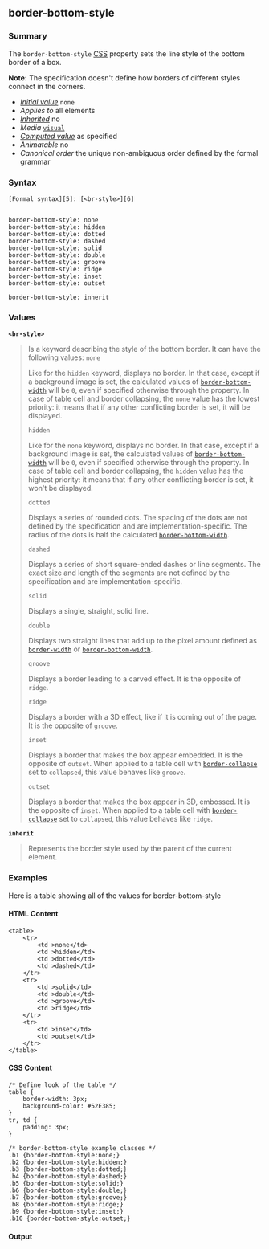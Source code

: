 ## border-bottom-style

### Summary

The `border-bottom-style` [CSS][0] property sets the line style of the bottom border of a box.

**Note:** The specification doesn't define how borders of different styles connect in the corners.

* _[Initial value][1]_ `none` 
* _Applies to_ all elements 
* _[Inherited][2]_ no 
* _Media_ [`visual`][3] 
* _[Computed value][4]_ as specified 
* _Animatable_ no 
* _Canonical order_ the unique non-ambiguous order defined by the formal grammar

### Syntax

    [Formal syntax][5]: [<br-style>][6]
    

    border-bottom-style: none
    border-bottom-style: hidden
    border-bottom-style: dotted
    border-bottom-style: dashed
    border-bottom-style: solid
    border-bottom-style: double
    border-bottom-style: groove
    border-bottom-style: ridge
    border-bottom-style: inset
    border-bottom-style: outset
    
    border-bottom-style: inherit
    

### Values

**`<br-style>`**

> Is a keyword describing the style of the bottom border. It can have the following values:
> `none`
> 
> Like for the `hidden` keyword, displays no border. In that case, except if a background image is set, the calculated values of [`border-bottom-width`][7] will be `0`, even if specified otherwise through the property. In case of table cell and border collapsing, the `none` value has the lowest priority: it means that if any other conflicting border is set, it will be displayed.
> 
> `hidden`
> 
> Like for the `none` keyword, displays no border. In that case, except if a background image is set, the calculated values of [`border-bottom-width`][7] will be `0`, even if specified otherwise through the property. In case of table cell and border collapsing, the `hidden` value has the highest priority: it means that if any other conflicting border is set, it won't be displayed.
> 
> `dotted`
> 
> Displays a series of rounded dots. The spacing of the dots are not defined by the specification and are implementation-specific. The radius of the dots is half the calculated [`border-bottom-width`][7].
> 
> `dashed`
> 
> Displays a series of short square-ended dashes or line segments. The exact size and length of the segments are not defined by the specification and are implementation-specific.
> 
> `solid`
> 
> Displays a single, straight, solid line.
> 
> `double`
> 
> Displays two straight lines that add up to the pixel amount defined as [`border-width`][8] or [`border-bottom-width`][7].
> 
> `groove`
> 
> Displays a border leading to a carved effect. It is the opposite of `ridge`.
> 
> `ridge`
> 
> Displays a border with a 3D effect, like if it is coming out of the page. It is the opposite of `groove`.
> 
> `inset`
> 
> Displays a border that makes the box appear embedded. It is the opposite of `outset`. When applied to a table cell with [`border-collapse`][9] set to `collapsed`, this value behaves like `groove`.
> 
> `outset`
> 
> Displays a border that makes the box appear in 3D, embossed. It is the opposite of `inset`. When applied to a table cell with [`border-collapse`][9] set to `collapsed`, this value behaves like `ridge`.
> 
> 

**`inherit`**

> Represents the border style used by the parent of the current element.

### Examples

Here is a table showing all of the values for border-bottom-style

#### HTML Content

    <table>
        <tr>
            <td >none</td>
            <td >hidden</td>
            <td >dotted</td>
            <td >dashed</td>
        </tr>
        <tr>
            <td >solid</td>
            <td >double</td>
            <td >groove</td>
            <td >ridge</td>
        </tr>
        <tr>
            <td >inset</td>
            <td >outset</td>
        </tr>
    </table>

#### CSS Content

    /* Define look of the table */
    table {
        border-width: 3px;
        background-color: #52E385;
    }
    tr, td {
        padding: 3px;
    }
    
    /* border-bottom-style example classes */
    .b1 {border-bottom-style:none;}
    .b2 {border-bottom-style:hidden;}
    .b3 {border-bottom-style:dotted;}
    .b4 {border-bottom-style:dashed;}
    .b5 {border-bottom-style:solid;}
    .b6 {border-bottom-style:double;}
    .b7 {border-bottom-style:groove;}
    .b8 {border-bottom-style:ridge;}
    .b9 {border-bottom-style:inset;}
    .b10 {border-bottom-style:outset;}

#### Output



[0]: https://developer.mozilla.org/en/CSS "CSS"
[1]: https://developer.mozilla.org/en/docs/CSS/initial_value
[2]: https://developer.mozilla.org/en/docs/CSS/inheritance
[3]: https://developer.mozilla.org/en/docs/CSS/@media#Media_groups
[4]: https://developer.mozilla.org/en/docs/CSS/computed_value
[5]: https://developer.mozilla.org/en/docs/CSS/Value_definition_syntax "https://developer.mozilla.org/en/docs/CSS/Value_definition_syntax"
[6]: https://developer.mozilla.org/en/docs/CSS/CSS_values_syntax#syntax-br-style "none | hidden | dotted | dashed | solid | double | groove | ridge | inset | outset"
[7]: https://developer.mozilla.org/en/docs/Web/CSS/border-bottom-width
[8]: https://developer.mozilla.org/en/docs/Web/CSS/border-width
[9]: https://developer.mozilla.org/en/docs/Web/CSS/border-collapse